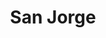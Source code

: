---
title: "San Jorge"
url: /ciudad-autonoma-de-buenos-aires/san-jorge-tinogasta/
shop: charcutería
---